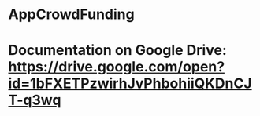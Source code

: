 # AppCrowdFunding
# Documentation on Google Drive: https://drive.google.com/open?id=1bFXETPzwirhJvPhbohiiQKDnCJT-q3wq
